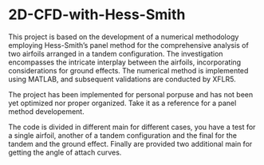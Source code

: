 # 2D-CFD-with-Hess-Smith
This project is based on the development of a numerical methodology employing Hess-Smith’s  panel method for the comprehensive analysis of two airfoils arranged in a tandem configuration. The  investigation encompasses the intricate interplay between the airfoils, incorporating considerations  for ground effects. The numerical method is implemented using MATLAB, and subsequent validations are conducted by XFLR5.

The project has been implemented for personal porpuse and has not been yet optimized nor proper organized. Take it as a reference for a panel method developement.

The code is divided in different main for different cases, you have a test for a single airfoil, another of a tandem configuration and the final for the tandem and the ground effect. Finally are provided two additional main for getting the angle of attach curves.

 
